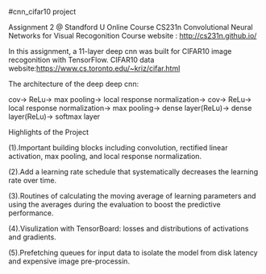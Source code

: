 #cnn_cifar10 project

Assignment 2 @ Standford U Online Course CS231n Convolutional Neural Networks for Visual Recogonition
Course website : http://cs231n.github.io/

In this assignment, a 11-layer deep cnn was built for CIFAR10 image recogonition with TensorFlow.
CIFAR10 data website:https://www.cs.toronto.edu/~kriz/cifar.html 

The architecture of the deep deep cnn:

cov-> ReLu-> max pooling-> local response normalization-> cov-> ReLu-> local response normalization-> 
max pooling-> dense layer(ReLu)-> dense layer(ReLu)-> softmax layer

Highlights of the Project

(1).Important building blocks including convolution, rectified linear activation, max pooling, and local
    response normalization.

(2).Add a learning rate schedule that systematically decreases the learning rate over time.

(3).Routines of calculating the moving average of learning parameters and using the averages during the evaluation
    to boost the predictive performance.

(4).Visulization with TensorBoard: losses and distributions of activations and gradients. 

(5).Prefetching queues for input data to isolate the model from disk latency and expensive image pre-processin.
